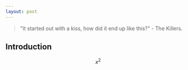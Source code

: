 ```yaml
---
layout: post
---
```


> "It started out with a kiss, how did it end up like this?" - The Killers.

## Introduction

$$ x^2 $$
